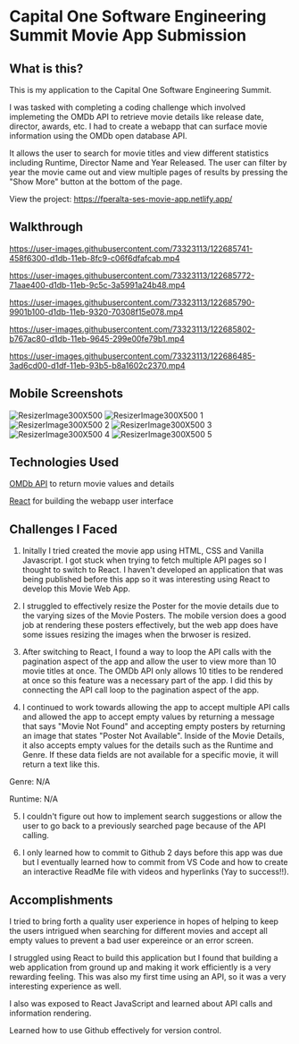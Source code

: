# Capital One Software Engineering Summit Movie App Submission

## What is this?

This is my application to the Capital One Software Engineering Summit.

I was tasked with completing a coding challenge which involved implemeting the OMDb API to retrieve movie details like release date, director, awards, etc. I had to create a webapp that can surface movie information using the OMDb open database API.  

It allows the user to search for movie titles and view different statistics including Runtime, Director Name and Year Released. The user can filter by year the movie came out and view multiple pages of results by pressing the "Show More" button at the bottom of the page. 

View the project: https://fperalta-ses-movie-app.netlify.app/

## Walkthrough

https://user-images.githubusercontent.com/73323113/122685741-458f6300-d1db-11eb-8fc9-c06f6dfafcab.mp4


https://user-images.githubusercontent.com/73323113/122685772-71aae400-d1db-11eb-9c5c-3a5991a24b48.mp4


https://user-images.githubusercontent.com/73323113/122685790-9901b100-d1db-11eb-9320-70308f15e078.mp4


https://user-images.githubusercontent.com/73323113/122685802-b767ac80-d1db-11eb-9645-299e00fe79b1.mp4


https://user-images.githubusercontent.com/73323113/122686485-3ad6cd00-d1df-11eb-93b5-b8a1602c2370.mp4

## Mobile Screenshots

![ResizerImage300X500](https://user-images.githubusercontent.com/73323113/122702710-f4ed2980-d21d-11eb-8134-c2b1628bf874.jpg)
![ResizerImage300X500 1](https://user-images.githubusercontent.com/73323113/122702720-f74f8380-d21d-11eb-8d55-12023892a4a6.jpg)
![ResizerImage300X500 2](https://user-images.githubusercontent.com/73323113/122702726-fb7ba100-d21d-11eb-84a3-c0190d61c2ad.jpg)
![ResizerImage300X500 3](https://user-images.githubusercontent.com/73323113/122702730-fdddfb00-d21d-11eb-94d4-e6bec95e0e17.jpg)
![ResizerImage300X500 4](https://user-images.githubusercontent.com/73323113/122702732-ffa7be80-d21d-11eb-87cd-19d21e2e61c0.jpg)
![ResizerImage300X500 5](https://user-images.githubusercontent.com/73323113/122702734-01718200-d21e-11eb-9719-477c3d0dd071.jpg)

## Technologies Used

[OMDb API](https://www.omdbapi.com/) to return movie values and details 

[React](https://reactjs.org/) for building the webapp user interface

## Challenges I Faced

1. Initally I tried created the movie app using HTML, CSS and Vanilla Javascript. I got stuck when trying to fetch multiple API pages so I thought to switch to React. I haven't developed an application that was being published before this app so it was interesting using React to develop this Movie Web App.  

2. I struggled to effectively resize the Poster for the movie details due to the varying sizes of the Movie Posters. The mobile version does a good job at rendering these posters effectively, but the web app does have some issues resizing the images when the brwoser is resized. 

3. After switching to React, I found a way to loop the API calls with the pagination aspect of the app and allow the user to view more than 10 movie titles at once. The OMDb API only allows 10 titles to be rendered at once so this feature was a necessary part of the app. I did this by connecting the API call loop to the pagination aspect of the app. 

4. I continued to work towards allowing the app to accept multiple API calls and allowed the app to accept empty values by returning a message that says "Movie Not Found" and accepting empty posters by returning an image that states "Poster Not Available". Inside of the Movie Details, it also accepts empty values for the details such as the Runtime and Genre. If these data fields are not available for a specific movie, it will return a text like this.

Genre: N/A

Runtime: N/A

5. I couldn't figure out how to implement search suggestions or allow the user to go back to a previously searched page because of the API calling. 

6. I only learned how to commit to Github 2 days before this app was due but I eventually learned how to commit from VS Code and how to create an interactive ReadMe file with videos and hyperlinks (Yay to success!!). 



## Accomplishments

I tried to bring forth a quality user experience in hopes of helping to keep the users intrigued when searching for different movies and accept all empty values to prevent a bad user expereince or an error screen.

I struggled using React to build this application but I found that building a web application from ground up and making it work efficiently is a very rewarding feeling. This was also my first time using an API, so it was a very interesting experience as well. 

I also was exposed to React JavaScript and learned about API calls and information rendering.

Learned how to use Github effectively for version control. 
